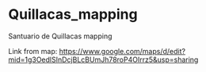 # Quillacas_mapping
Santuario de Quillacas mapping

Link from map: https://www.google.com/maps/d/edit?mid=1g3OedlSInDcjBLcBUmJh78roP4OIrrz5&usp=sharing


